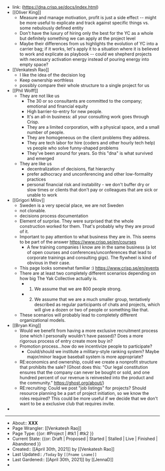 - link: (https://dna.crisp.se/docs/index.html)
- [[Oliver King]]
    - Measure and manage motivation, profit is just a side effect -- might be more useful to explicate and track against specific things vs. some nebulously defined entity
    - Don't have the luxury of hiring only the best for the YC as a whole but definitely something we can apply at the project level
    - Maybe their differences from us highlights the evolution of YC into a carrier bag; if it works, let's apply it to a situation where it is believed to work and explicate as playbook -- could we shepherd projects with necessary activation energy instead of pouring energy into empty space?
- [[Venkatesh Rao]]
    - I like the idea of the decision log
    - Keep ownership worthless
    - possibly compare their whole structure to a single project for us
- [[Phil Wolff]]
    - They are not like us
        - The 30 or so consultants are committed to the company; emotional and financial equity
        - High barrier-to-entry for new people. 
        - It's an all-in business: all your consulting work goes through Crisp. 
        - They are a limited corporation, with a physical space, and a small number of people.
        - They are homogeneous on the client problems they address. 
        - They are tech labor for hire (coders and other hourly tech help) vs people who solve funny-shaped problems 
        - They've been around for years. So this "dna" is what survived and emerged
    - They are like us 
        - decentralization of decisions, flat hierarchy 
        - prefer adhocracy and unconferencing and other low-formality practices
        - personal financial risk and instability - we don't buffer dry or slow times or clients that don't pay or colleagues that are sick or unable to work 
- [[Grigori Milov]]
    - Sweden is a very special place, we are not Sweden 
    - not clonable.
    - decisions process documentation
    - Element of surprise. They were surprised that the whole construction worked for them. That's probably why they are proud of it.
    - Important to pay attention to what business they are in. This seems to be part of the answer https://www.crisp.se/en/courses
        - A few training companies I know are in the same business (a lot of open courses and conferences/unconferences that lead to corporate trainings and consulting gigs). The flywheel is kind of obvious in their case. 
    - This page looks somewhat familiar :) https://www.crisp.se/en/events
    - There are at least two completely different scenarios depending on how big The Yak Collective actually is. 
        - 1. We assume that we are 800 people strong. 
        - 2. We assume that we are a much smaller group, tentatively described as regular participants of chats and projects, which will give a dozen or two of people or something like that. 
    - These scenarios will probably lead to completely different organizational models.
- [[Bryan King]]
    - Would we benefit from having a more exclusive recruitment process (one which I personally wouldn't have passed)? Does a more rigorous process of entry create more buy in?
    - Promotion process...how do we incentivize people to participate?
        - Could/should we institute a military-style ranking system? Maybe major/minor league baseball system is more appropriate?
    - RE:economics and ownership, could we create a nonprofit structure that prohibits the sale? (Ghost does this: "Our legal constitution ensures that the company can never be bought or sold, and one hundred percent of our revenue is reinvested into the product and the community." https://ghost.org/about/)
    - RE:recruiting: Could we post "job listings" for projects? Should resource planning be a part of project initiation, so we know the roles required? This could be more useful if we decide that we don't want to be a exclusive club that requires invite.
- 
- ---
- About:: __XXX__
- Page Wrangler: [[Venkatesh Rao]]
- Page Type: {{or: #Project | #tk1 | #tk2 }}
- Current State: {{or: Draft | Proposed | Started | Stalled | Live | Finished | Abandoned }}
- Created:: [[April 30th, 2021]] by [[Venkatesh Rao]]
- Last Updated:: `/Today` by `[[Fname Lname]]`
- Last Gardened:: [[April 30th, 2021]] by [[JennaD]]
- 
